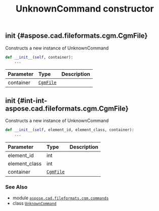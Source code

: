 ﻿---
title: UnknownCommand constructor
second_title: Aspose.CAD for Python via .NET API References
description: 
type: docs
weight: 10
url: /python-net/aspose.cad.fileformats.cgm.commands/unknowncommand/__init__/
is_root: false
---

## __init__ {#aspose.cad.fileformats.cgm.CgmFile}

Constructs a new instance of UnknownCommand



```python
def __init__(self, container):
    ...
```


| Parameter | Type | Description |
| :- | :- | :- |
| container | [`CgmFile`](/cad/python-net/aspose.cad.fileformats.cgm/cgmfile) |  |


## __init__ {#int-int-aspose.cad.fileformats.cgm.CgmFile}

Constructs a new instance of UnknownCommand



```python
def __init__(self, element_id, element_class, container):
    ...
```


| Parameter | Type | Description |
| :- | :- | :- |
| element_id | int |  |
| element_class | int |  |
| container | [`CgmFile`](/cad/python-net/aspose.cad.fileformats.cgm/cgmfile) |  |



### See Also
* module [`aspose.cad.fileformats.cgm.commands`](../../)
* class [`UnknownCommand`](/cad/python-net/aspose.cad.fileformats.cgm.commands/unknowncommand)
